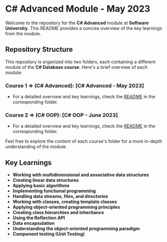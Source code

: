 # C# Advanced Module - May 2023

Welcome to the repository for the **C# Advanced** module at **Software University**. This README provides a concise overview of the key learnings from the module.

## Repository Structure

This repository is organized into two folders, each containing a different module of the **C# Database course**. Here's a brief overview of each module:

### Course 1 => (C# Advanced): [C# Advanced - May 2023]

- For a detailed overview and key learnings, check the [README](link-to-course1-readme.md) in the corresponding folder.

### Course 2 => (C# OOP): [C# OOP - June 2023]

- For a detailed overview and key learnings, check the [README](link-to-course2-readme.md) in the corresponding folder.

Feel free to explore the content of each course's folder for a more in-depth understanding of the module.

## Key Learnings

- **Working with multidimensional and associative data structures**
- **Creating linear data structures**
- **Applying basic algorithms**
- **Implementing functional programming**
- **Handling data streams, files, and directories**
- **Working with classes, creating template classes**
- **Applying object-oriented programming principles**
- **Creating class hierarchies and inheritance**
- **Using the Reflection API**
- **Data encapsulation**
- **Understanding the object-oriented programming paradigm**
- **Component testing (Unit Testing)**

